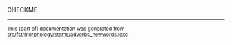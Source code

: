 

CHECKME

* * *

<small>This (part of) documentation was generated from [src/fst/morphology/stems/adverbs_newwords.lexc](https://github.com/giellalt/lang-vro/blob/main/src/fst/morphology/stems/adverbs_newwords.lexc)</small>
